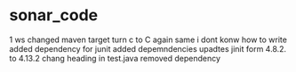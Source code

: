 # sonar_code
1
ws
changed maven target 
turn c to C
again same
i dont konw how to write
added dependency for junit
added depemndencies
upadtes jinit form 4.8.2. to 4.13.2
chang heading in test.java
removed dependency
